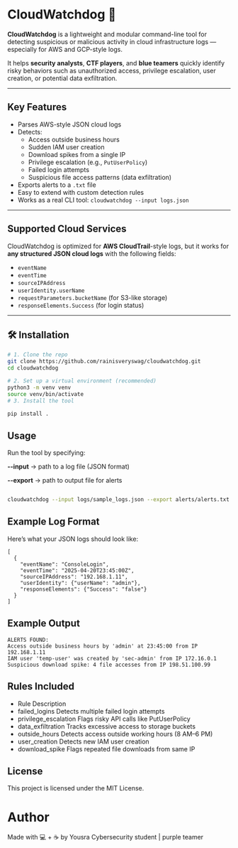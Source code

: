 # CloudWatchdog 🐾

**CloudWatchdog** is a lightweight and modular command-line tool for detecting suspicious or malicious activity in cloud infrastructure logs — especially for AWS and GCP-style logs.

It helps **security analysts**, **CTF players**, and **blue teamers** quickly identify risky behaviors such as unauthorized access, privilege escalation, user creation, or potential data exfiltration.

---

## Key Features

- Parses AWS-style JSON cloud logs
- Detects:
  - Access outside business hours
  - Sudden IAM user creation
  - Download spikes from a single IP
  - Privilege escalation (e.g., `PutUserPolicy`)
  - Failed login attempts
  - Suspicious file access patterns (data exfiltration)
- Exports alerts to a `.txt` file
- Easy to extend with custom detection rules
- Works as a real CLI tool: `cloudwatchdog --input logs.json`

---

## Supported Cloud Services

CloudWatchdog is optimized for **AWS CloudTrail**-style logs, but it works for **any structured JSON cloud logs** with the following fields:

- `eventName`
- `eventTime`
- `sourceIPAddress`
- `userIdentity.userName`
- `requestParameters.bucketName` (for S3-like storage)
- `responseElements.Success` (for login status)

---

## 🛠 Installation

```bash
# 1. Clone the repo
git clone https://github.com/rainisveryswag/cloudwatchdog.git
cd cloudwatchdog

# 2. Set up a virtual environment (recommended)
python3 -m venv venv
source venv/bin/activate
# 3. Install the tool

pip install .
```

##  Usage
Run the tool by specifying:

**--input** → path to a log file (JSON format)

**--export** → path to output file for alerts
```bash

cloudwatchdog --input logs/sample_logs.json --export alerts/alerts.txt
```
## Example Log Format
Here’s what your JSON logs should look like:
```
[
  {
    "eventName": "ConsoleLogin",
    "eventTime": "2025-04-20T23:45:00Z",
    "sourceIPAddress": "192.168.1.11",
    "userIdentity": {"userName": "admin"},
    "responseElements": {"Success": "false"}
  }
]
```
## Example Output
```
ALERTS FOUND:
Access outside business hours by 'admin' at 23:45:00 from IP 192.168.1.11
IAM user 'temp-user' was created by 'sec-admin' from IP 172.16.0.1
Suspicious download spike: 4 file accesses from IP 198.51.100.99
```
## Rules Included
- Rule	Description
- failed_logins	Detects multiple failed login attempts
- privilege_escalation	Flags risky API calls like PutUserPolicy
- data_exfiltration	Tracks excessive access to storage buckets
- outside_hours	Detects access outside working hours (8 AM–6 PM)
- user_creation	Detects new IAM user creation
- download_spike	Flags repeated file downloads from same IP

## License
This project is licensed under the MIT License.

# Author
Made with 💻 + ☕ by Yousra
Cybersecurity student | purple teamer 


